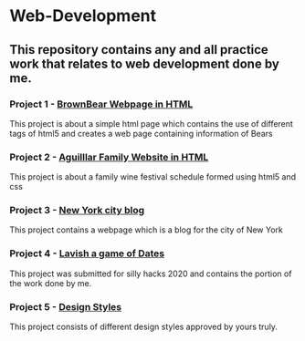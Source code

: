 # Web-Development

## This repository contains any and all practice work that relates to web development done by me.

### Project 1 - [BrownBear Webpage in HTML](https://github.com/Goku-kun/Web-Development/tree/master/BrownBear_webpage)
This project is about a simple html page which contains the use of different tags of html5 and creates a web page containing information of Bears

### Project 2 - [Aguilllar Family Website in HTML](https://github.com/Goku-kun/Web-Development/tree/master/Aguillar%20family%20website)
This project is about a family wine festival schedule formed using html5 and css

### Project 3 - [New York city blog](https://github.com/Goku-kun/Web-Development/tree/master/new-york-city-blog)
This project contains a webpage which is a blog for the city of New York

### Project 4 - [Lavish a game of Dates](https://github.com/Goku-kun/Web-Development/tree/master/lavish-webpage)
This project was submitted for silly hacks 2020 and contains the portion of the work done by me.

### Project 5 - [Design Styles](https://github.com/Goku-kun/Web-Development/tree/master/design-styles-website)
This project consists of different design styles approved by yours truly.
